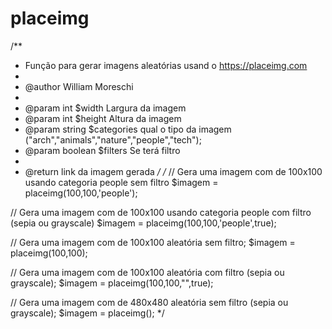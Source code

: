 # placeimg
/**
* Função para gerar imagens aleatórias usand o https://placeimg.com
*
* @author    William Moreschi
*
* @param int $width Largura da imagem
* @param int $height Altura da imagem 
* @param string $categories qual o tipo da imagem ("arch","animals","nature","people","tech");
* @param boolean $filters Se terá filtro
*
* @return link da imagem gerada
*/
/*
// Gera uma imagem com de 100x100 usando categoria people sem filtro
$imagem = placeimg(100,100,'people');

// Gera uma imagem com de 100x100 usando categoria people com filtro (sepia ou grayscale)
$imagem = placeimg(100,100,'people',true);

// Gera uma imagem com de 100x100 aleatória sem filtro;
$imagem = placeimg(100,100);

// Gera uma imagem com de 100x100 aleatória com filtro (sepia ou grayscale);
$imagem = placeimg(100,100,"",true);

// Gera uma imagem com de 480x480 aleatória sem filtro (sepia ou grayscale);
$imagem = placeimg();
*/
